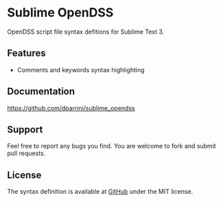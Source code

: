 # Sublime OpenDSS

OpenDSS script file syntax defitions for Sublime Text 3.

## Features

- Comments and keywords syntax highlighting

## Documentation

https://github.com/dparrini/sublime_opendss

## Support

Feel free to report any bugs you find. You are welcome to fork and submit pull requests.

## License

The syntax definition is available at [GitHub](https://github.com/dparrini/sublime_opendss) under the MIT license.